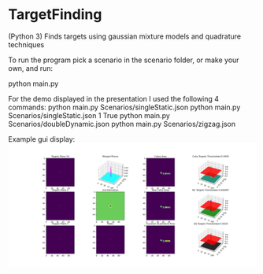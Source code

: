 # TargetFinding
(Python 3)
Finds targets using gaussian mixture models and quadrature techniques

To run the program pick a scenario in the scenario folder, or make your own, and run:

python main.py <ScenarioFilePath>

For the demo displayed in the presentation I used the following 4 commands:
python main.py Scenarios/singleStatic.json
python main.py Scenarios/singleStatic.json 1 True
python main.py Scenarios/doubleDynamic.json
python main.py Scenarios/zigzag.json

Example gui display:
![Architecture](https://github.com/kstisser/TargetFinding/blob/main/Images/singleScenario.png)
